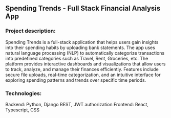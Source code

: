 ## Spending Trends - Full Stack Financial Analysis App

### Project description:
Spending Trends is a full-stack application that helps users gain insights into their spending habits by uploading bank statements. The app uses natural language processing (NLP) to automatically categorize transactions into predefined categories such as Travel, Rent, Groceries, etc. The platform provides interactive dashboards and visualizations that allow users to track, analyze, and manage their finances efficiently. Features include secure file uploads, real-time categorization, and an intuitive interface for exploring spending patterns and trends over specific time periods.

### Technologies:

Backend: Python, Django REST, JWT authorization </n>
Frontend: React, Typescript, CSS </n>